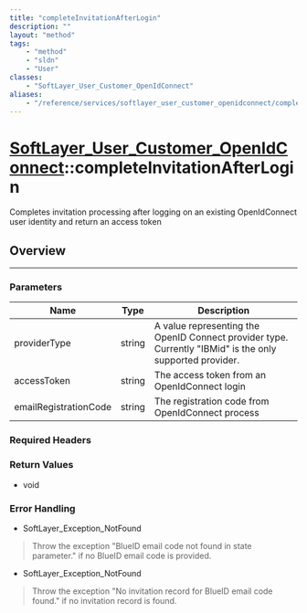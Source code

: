 ```yaml
---
title: "completeInvitationAfterLogin"
description: ""
layout: "method"
tags:
    - "method"
    - "sldn"
    - "User"
classes:
    - "SoftLayer_User_Customer_OpenIdConnect"
aliases:
    - "/reference/services/softlayer_user_customer_openidconnect/completeInvitationAfterLogin"
---
```

# [SoftLayer_User_Customer_OpenIdConnect](/reference/services/SoftLayer_User_Customer_OpenIdConnect)::completeInvitationAfterLogin


Completes invitation processing after logging on an existing OpenIdConnect user identity and return an access token


## Overview 


-----

### Parameters 
|Name | Type | Description |
| --- | --- | --- |
|providerType| string| A value representing the OpenID Connect provider type. Currently "IBMid" is the only supported provider.|
|accessToken| string| The access token from an OpenIdConnect login|
|emailRegistrationCode| string| The registration code from OpenIdConnect process|


### Required Headers


### Return Values
* void



### Error Handling

* SoftLayer_Exception_NotFound 

> Throw the exception "BlueID email code not found in state parameter." if no BlueID email code is provided. 

* SoftLayer_Exception_NotFound 

> Throw the exception "No invitation record for BlueID email code found." if no invitation record is found. 



